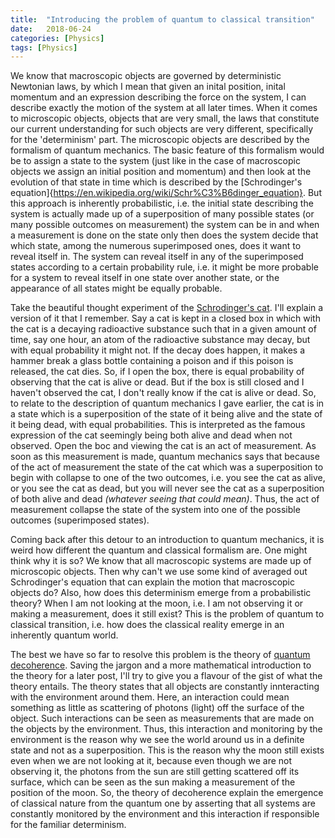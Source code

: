 ```yaml
---
title:  "Introducing the problem of quantum to classical transition"
date:   2018-06-24
categories: [Physics]
tags: [Physics]
---
```


We know that macroscopic objects are governed by deterministic Newtonian laws, by which I mean that given an inital position, inital momentum and an expression describing the force on the system, I can describe exactly the motion of the system at all later times. When it comes to microscopic objects, objects that are very small, the laws that constitute our current understanding for such objects are very different, specifically for the 'determinism' part. The microscopic objects are described by the formalism of quantum mechanics. The basic feature of this formalism would be to assign a state to the system (just like in the case of macroscopic objects we assign an initial position and momentum) and then look at the evolution of that state in time which is described by the [Schrodinger's equation]{https://en.wikipedia.org/wiki/Schr%C3%B6dinger_equation}. But this approach is inherently probabilistic, i.e. the initial state describing the system is actually made up of a superposition of many possible states (or many possible outcomes on measurement) the system can be in and when a measurement is done on the state only then does the system decide that which state, among the numerous superimposed ones, does it want to reveal itself in. The system can reveal itself in any of the superimposed states according to a certain probability rule, i.e. it might be more probable for a system to reveal itself in one state over another state, or the appearance of all states might be equally probable.

Take the beautiful thought experiment of the [Schrodinger's cat](https://en.wikipedia.org/wiki/Schr%C3%B6dinger%27s_cat). I'll explain a version of it that I remember. Say a cat is kept in a closed box in which with the cat is a decaying radioactive substance such that in a given amount of time, say one hour, an atom of the radioactive substance may decay, but with equal probability it might not. If the decay does happen, it makes a hammer break a glass bottle containing a poison and if this poison is released, the cat dies. So, if I open the box, there is equal probability of observing that the cat is alive or dead. But if the box is still closed and I haven't observed the cat, I don't really know if the cat is alive or dead. So, to relate to the description of quantum mechanics I gave earlier, the cat is in a state which is a superposition of the state of it being alive and the state of it being dead, with equal probabilities. This is interpreted as the famous expression of the cat seemingly being both alive and dead when not observed. Open the boc and viewing the cat is an act of measurement. As soon as this measurement is made, quantum mechanics says that because of the act of measurement the state of the cat which was a superposition to begin with collapse to one of the two outcomes, i.e. you see the cat as alive, or you see the cat as dead, but you will never see the cat as a superposition of both alive and dead *(whatever seeing that could mean)*. Thus, the act of measurement collapse the state of the system into one of the possible outcomes (superimposed states).

Coming back after this detour to an introduction to quantum mechanics, it is weird how different the quantum and classical formalism are. One might think why it is so? We know that all macroscopic systems are made up of microscopic objects. Then why can't we use some kind of averaged out Schrodinger's equation that can explain the motion that macroscopic objects do? Also, how does this determinism emerge from a probabilistic theory? When I am not looking at the moon, i.e. I am not observing it or making a measurement, does it still exist? This is the problem of quantum to classical transition, i.e. how does the classical reality emerge in an inherently quantum world.

The best we have so far to resolve this problem is the theory of [quantum decoherence](https://en.wikipedia.org/wiki/Quantum_decoherence). Saving the jargon and a more mathematical introduction to the theory for a later post, I'll try to give you a flavour of the gist of what the theory entails. The theory states that all objects are constantly innteracting with the environment around them. Here, an interaction could mean something as little as scattering of photons (light) off the surface of the object. Such interactions can be seen as measurements that are made on the objects by the environment. Thus, this interaction and monitoring by the environment is the reason why we see the world around us in a definite state and not as a superposition. This is the reason why the moon still exists even when we are not looking at it, because even though we are not observing it, the photons from the sun are still getting scattered off its surface, which can be seen as the sun making a measurement of the position of the moon. So, the theory of decoherence explain the emergence of classical nature from the quantum one by asserting that all systems are constantly monitored by the environment and this interaction if responsible for the familiar determinism.
